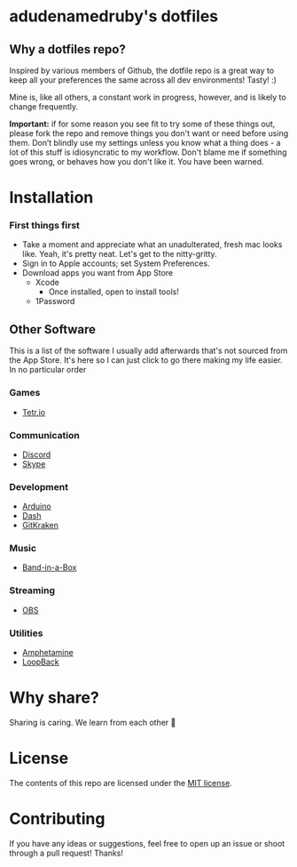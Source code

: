 # adudenamedruby's dotfiles

## Why a dotfiles repo?

Inspired by various members of Github, the dotfile repo is a great way to keep all your preferences the same across all dev environments! Tasty! :)

Mine is, like all others, a constant work in progress, however, and is likely to change frequently.

**Important:** if for some reason you see fit to try some of these things out, please fork the repo and remove things you don't want or need before using them. Don’t blindly use my settings unless you know what a thing does - a lot of this stuff is idiosyncratic to my workflow. Don't blame me if something goes wrong, or behaves how you don't like it. You have been warned.

# Installation

### First things first

- Take a moment and appreciate what an unadulterated, fresh mac looks like. Yeah, it's pretty neat. Let's get to the nitty-gritty.
- Sign in to Apple accounts; set System Preferences.
- Download apps you want from App Store
  - Xcode
    - Once installed, open to install tools!
  - 1Password

## Other Software

This is a list of the software I usually add afterwards that's not sourced from the App Store. It's here so I can just click to go there making my life easier. In no particular order

### Games

- [Tetr.io](https://tetr.io/about/desktop/)

### Communication

- [Discord](https://discord.com/new/download)
- [Skype](https://www.skype.com/en/get-skype/)

### Development

- [Arduino](https://www.arduino.cc/en/Main/Software)
- [Dash](https://kapeli.com/dash)
- [GitKraken](https://www.gitkraken.com/)

### Music

- [Band-in-a-Box](https://www.pgmusic.com/)

### Streaming

- [OBS](https://obsproject.com/download)

### Utilities

- [Amphetamine](https://apps.apple.com/us/app/amphetamine/id937984704?mt=12)
- [LoopBack](https://rogueamoeba.com/loopback/)

# Why share?

Sharing is caring. We learn from each other 🌷

# License

The contents of this repo are licensed under the [MIT license](https://opensource.org/licenses/MIT).

# Contributing

If you have any ideas or suggestions, feel free to open up an issue or shoot through a pull request! Thanks!

